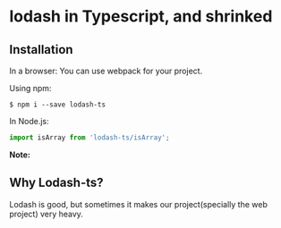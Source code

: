 # lodash in Typescript, and shrinked

## Installation

In a browser:
You can use webpack for your project.

Using npm:
```shell
$ npm i --save lodash-ts
```

In Node.js:
```ts
import isArray from 'lodash-ts/isArray';
```

**Note:**<br>

## Why Lodash-ts?

Lodash is good, but sometimes it makes our project(specially the web project) very heavy.
